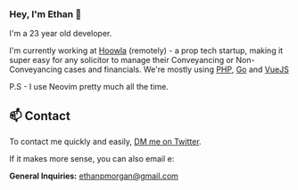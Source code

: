 ### Hey, I'm Ethan 👋

I'm a 23 year old developer.

I'm currently working at [Hoowla](https://www.hoowla.com/) (remotely) - a prop tech startup, making it super easy for any solicitor to manage their Conveyancing or Non-Conveyancing cases and financials. We're mostly using [PHP](https://www.php.net/), [Go](https://go.dev/) and [VueJS](https://vuejs.org/)

P.S - I use Neovim pretty much all the time.

## 📫 Contact

To contact me quickly and easily, [DM me on Twitter](https://twitter.com/glassofethanol).

If it makes more sense, you can also email e:

**General Inquiries:** ethanpmorgan@gmail.com
